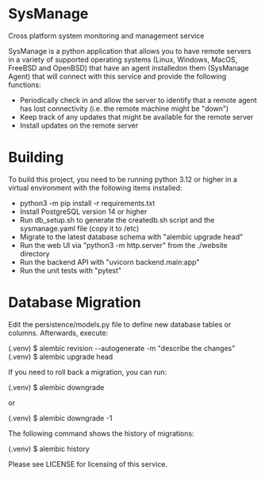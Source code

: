 # SysManage
Cross platform system monitoring and management service

SysManage is a python application that allows you to have remote servers
in a variety of supported operating systems (Linux, Windows, MacOS, FreeBSD and
OpenBSD) that have an agent installedon them (SysManage Agent) that will
connect with this service and provide the following functions:

- Periodically check in and allow the server to identify that a remote agent
has lost connectivity (i.e. the remote machine might be "down")
- Keep track of any updates that might be available for the remote server
- Install updates on the remote server

# Building
To build this project, you need to be running python 3.12 or higher in a 
virtual environment with the following items installed:

- python3 -m pip install -r requirements.txt
- Install PostgreSQL version 14 or higher
- Run db_setup.sh to generate the createdb.sh script and the
sysmanage.yaml file (copy it to /etc)
- Migrate to the latest database schema with "alembic upgrade head"
- Run the web UI via "python3 -m http.server" from the ./website
directory
- Run the backend API with "uvicorn backend.main:app"
- Run the unit tests with "pytest"

# Database Migration
Edit the persistence/models.py file to define new database tables or
columns.  Afterwards, execute:

(.venv) $ alembic revision --autogenerate -m "describe the changes"
(.venv) $ alembic upgrade head

If you need to roll back a migration, you can run:

(.venv) $ alembic downgrade <revision>

or

(.venv) $ alembic downgrade -1

The following command shows the history of migrations:

(.venv) $ alembic history

Please see LICENSE for licensing of this service.